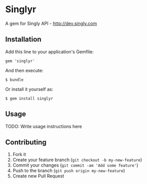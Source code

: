# Singlyr

A gem for Singly API - http://dev.singly.com

## Installation

Add this line to your application's Gemfile:

    gem 'singlyr'

And then execute:

    $ bundle

Or install it yourself as:

    $ gem install singlyr

## Usage

TODO: Write usage instructions here

## Contributing

1. Fork it
2. Create your feature branch (`git checkout -b my-new-feature`)
3. Commit your changes (`git commit -am 'Add some feature'`)
4. Push to the branch (`git push origin my-new-feature`)
5. Create new Pull Request
